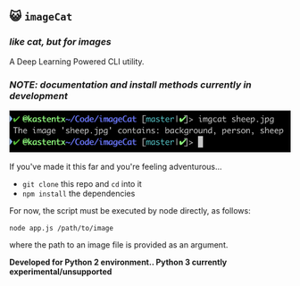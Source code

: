 ## 😺 `imageCat`  
### _like cat, but for images_

A Deep Learning Powered CLI utility.

### _NOTE: documentation and install methods currently in development_

![screen shot](assets/sample.png)

If you've made it this far and you're feeling adventurous...
* `git clone` this repo and `cd` into it
* `npm install` the dependencies

For now, the script must be executed by node directly, as follows:
```
node app.js /path/to/image
```
where the path to an image file is provided as an argument.

**Developed for Python 2 environment.. Python 3 currently experimental/unsupported**
